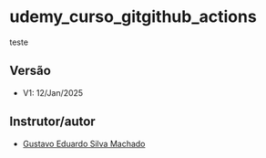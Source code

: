 # udemy_curso_gitgithub_actions
teste
## Versão
- V1: 12/Jan/2025

## Instrutor/autor
- [Gustavo Eduardo Silva Machado](https://github.com/qagesmachado)
